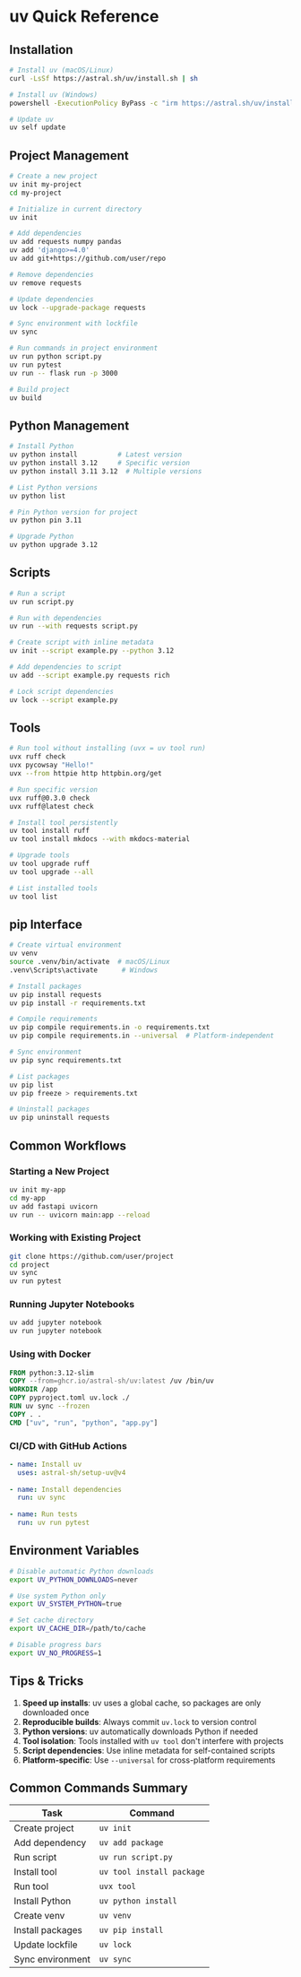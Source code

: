 # uv Quick Reference

## Installation

```bash
# Install uv (macOS/Linux)
curl -LsSf https://astral.sh/uv/install.sh | sh

# Install uv (Windows)
powershell -ExecutionPolicy ByPass -c "irm https://astral.sh/uv/install.ps1 | iex"

# Update uv
uv self update
```

## Project Management

```bash
# Create a new project
uv init my-project
cd my-project

# Initialize in current directory
uv init

# Add dependencies
uv add requests numpy pandas
uv add 'django>=4.0'
uv add git+https://github.com/user/repo

# Remove dependencies
uv remove requests

# Update dependencies
uv lock --upgrade-package requests

# Sync environment with lockfile
uv sync

# Run commands in project environment
uv run python script.py
uv run pytest
uv run -- flask run -p 3000

# Build project
uv build
```

## Python Management

```bash
# Install Python
uv python install          # Latest version
uv python install 3.12     # Specific version
uv python install 3.11 3.12  # Multiple versions

# List Python versions
uv python list

# Pin Python version for project
uv python pin 3.11

# Upgrade Python
uv python upgrade 3.12
```

## Scripts

```bash
# Run a script
uv run script.py

# Run with dependencies
uv run --with requests script.py

# Create script with inline metadata
uv init --script example.py --python 3.12

# Add dependencies to script
uv add --script example.py requests rich

# Lock script dependencies
uv lock --script example.py
```

## Tools

```bash
# Run tool without installing (uvx = uv tool run)
uvx ruff check
uvx pycowsay "Hello!"
uvx --from httpie http httpbin.org/get

# Run specific version
uvx ruff@0.3.0 check
uvx ruff@latest check

# Install tool persistently
uv tool install ruff
uv tool install mkdocs --with mkdocs-material

# Upgrade tools
uv tool upgrade ruff
uv tool upgrade --all

# List installed tools
uv tool list
```

## pip Interface

```bash
# Create virtual environment
uv venv
source .venv/bin/activate  # macOS/Linux
.venv\Scripts\activate      # Windows

# Install packages
uv pip install requests
uv pip install -r requirements.txt

# Compile requirements
uv pip compile requirements.in -o requirements.txt
uv pip compile requirements.in --universal  # Platform-independent

# Sync environment
uv pip sync requirements.txt

# List packages
uv pip list
uv pip freeze > requirements.txt

# Uninstall packages
uv pip uninstall requests
```

## Common Workflows

### Starting a New Project
```bash
uv init my-app
cd my-app
uv add fastapi uvicorn
uv run -- uvicorn main:app --reload
```

### Working with Existing Project
```bash
git clone https://github.com/user/project
cd project
uv sync
uv run pytest
```

### Running Jupyter Notebooks
```bash
uv add jupyter notebook
uv run jupyter notebook
```

### Using with Docker
```dockerfile
FROM python:3.12-slim
COPY --from=ghcr.io/astral-sh/uv:latest /uv /bin/uv
WORKDIR /app
COPY pyproject.toml uv.lock ./
RUN uv sync --frozen
COPY . .
CMD ["uv", "run", "python", "app.py"]
```

### CI/CD with GitHub Actions
```yaml
- name: Install uv
  uses: astral-sh/setup-uv@v4
  
- name: Install dependencies
  run: uv sync
  
- name: Run tests
  run: uv run pytest
```

## Environment Variables

```bash
# Disable automatic Python downloads
export UV_PYTHON_DOWNLOADS=never

# Use system Python only
export UV_SYSTEM_PYTHON=true

# Set cache directory
export UV_CACHE_DIR=/path/to/cache

# Disable progress bars
export UV_NO_PROGRESS=1
```

## Tips & Tricks

1. **Speed up installs**: uv uses a global cache, so packages are only downloaded once
2. **Reproducible builds**: Always commit `uv.lock` to version control
3. **Python versions**: uv automatically downloads Python if needed
4. **Tool isolation**: Tools installed with `uv tool` don't interfere with projects
5. **Script dependencies**: Use inline metadata for self-contained scripts
6. **Platform-specific**: Use `--universal` for cross-platform requirements

## Common Commands Summary

| Task | Command |
|------|---------|
| Create project | `uv init` |
| Add dependency | `uv add package` |
| Run script | `uv run script.py` |
| Install tool | `uv tool install package` |
| Run tool | `uvx tool` |
| Install Python | `uv python install` |
| Create venv | `uv venv` |
| Install packages | `uv pip install` |
| Update lockfile | `uv lock` |
| Sync environment | `uv sync` |
